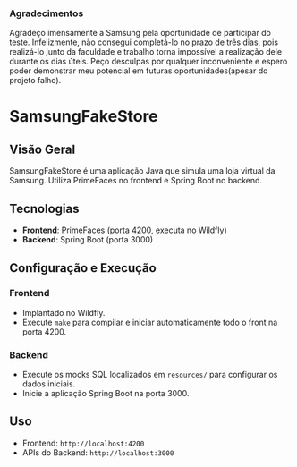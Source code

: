 ### Agradecimentos

Agradeço imensamente a Samsung pela oportunidade de participar do teste. Infelizmente, não consegui completá-lo no prazo de três dias, pois realizá-lo junto da faculdade e trabalho torna impossível a realização dele durante os dias úteis. Peço desculpas por qualquer inconveniente e espero poder demonstrar meu potencial em futuras oportunidades(apesar do projeto falho).

# SamsungFakeStore

## Visão Geral
SamsungFakeStore é uma aplicação Java que simula uma loja virtual da Samsung. Utiliza PrimeFaces no frontend e Spring Boot no backend.

## Tecnologias
- **Frontend**: PrimeFaces (porta 4200, executa no Wildfly)
- **Backend**: Spring Boot (porta 3000)

## Configuração e Execução

### Frontend
- Implantado no Wildfly.
- Execute `make` para compilar e iniciar automaticamente todo o front na porta 4200.

### Backend
- Execute os mocks SQL localizados em `resources/` para configurar os dados iniciais.
- Inicie a aplicação Spring Boot na porta 3000.

## Uso
- Frontend: `http://localhost:4200`
- APIs do Backend: `http://localhost:3000`
